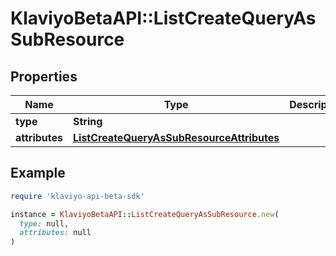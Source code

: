 # KlaviyoBetaAPI::ListCreateQueryAsSubResource

## Properties

| Name | Type | Description | Notes |
| ---- | ---- | ----------- | ----- |
| **type** | **String** |  |  |
| **attributes** | [**ListCreateQueryAsSubResourceAttributes**](ListCreateQueryAsSubResourceAttributes.md) |  |  |

## Example

```ruby
require 'klaviyo-api-beta-sdk'

instance = KlaviyoBetaAPI::ListCreateQueryAsSubResource.new(
  type: null,
  attributes: null
)
```

